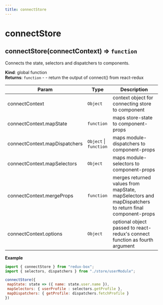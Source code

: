 ```yaml
---
title: connectStore
---
```


# connectStore

<a name="connectStore"></a>

## connectStore(connectContext) ⇒ <code>function</code>
Connects the state, selectors and dispatchers to components.

**Kind**: global function  
**Returns**: <code>function</code> - - return the output of connect() from react-redux  

| Param | Type | Description |
| --- | --- | --- |
| connectContext | <code>Object</code> | context object for connecting store to component |
| connectContext.mapState | <code>function</code> | maps store-state to component-props |
| connectContext.mapDispatchers | <code>Object</code> \| <code>function</code> | maps module-dispatchers to component-props |
| connectContext.mapSelectors | <code>Object</code> | maps module-selectors to component-props |
| connectContext.mergeProps | <code>function</code> | merges returned values from mapState, mapSelectors and mapDispatchers to return final component-props |
| connectContext.options | <code>Object</code> | optional object passed to react-redux's connect function as fourth argument |

**Example**  
```js
import { connectStore } from "redux-box";
import { selectors, dispatchers } from "./store/userModule";

connectStore({
 mapState: state => ({ name: state.user.name }),
 mapSelectors: { userProfile : selectors.getProfile },
 mapDispatchers: { getProfile: dispatchers.fetchProfile }
})
```
